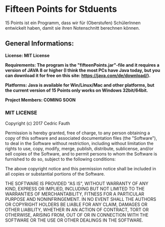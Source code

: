 # Fifteen Points for Stduents
15 Points ist ein Programm, dass wir für (Oberstufen) SchülerInnen entwickelt haben, damit sie ihren Notenschnitt berechnen können.


## General Informations:

__License: MIT License__

__Requirements: The program is the "fifteenPoints.jar"-file and it requires a version of JAVA 8 or higher (I think the most PCs have                      Java today, but you can download it for free on this site: https://java.com/de/download/).__

__Platforms: Java is available for Win/Linux/Mac and other platforms, but the current version of 15 Points only works on Windows 32bit/64bit.__

__Project Members: COMING SOON__


### MIT LICENSE 

Copyright (c) 2017 Cedric Fauth

Permission is hereby granted, free of charge, to any person obtaining a copy of this software and associated documentation files (the "Software"), to deal in the Software without restriction, including without limitation the rights to use, copy, modify, merge, publish, distribute, sublicense, and/or sell copies of the Software, and to permit persons to whom the Software is furnished to do so, subject to the following conditions:

The above copyright notice and this permission notice shall be included in all copies or substantial portions of the Software.

THE SOFTWARE IS PROVIDED "AS IS", WITHOUT WARRANTY OF ANY KIND, EXPRESS OR IMPLIED, INCLUDING BUT NOT LIMITED TO THE WARRANTIES OF MERCHANTABILITY, FITNESS FOR A PARTICULAR PURPOSE AND NONINFRINGEMENT. IN NO EVENT SHALL THE AUTHORS OR COPYRIGHT HOLDERS BE LIABLE FOR ANY CLAIM, DAMAGES OR OTHER LIABILITY, WHETHER IN AN ACTION OF CONTRACT, TORT OR OTHERWISE, ARISING FROM, OUT OF OR IN CONNECTION WITH THE SOFTWARE OR THE USE OR OTHER DEALINGS IN THE SOFTWARE.
